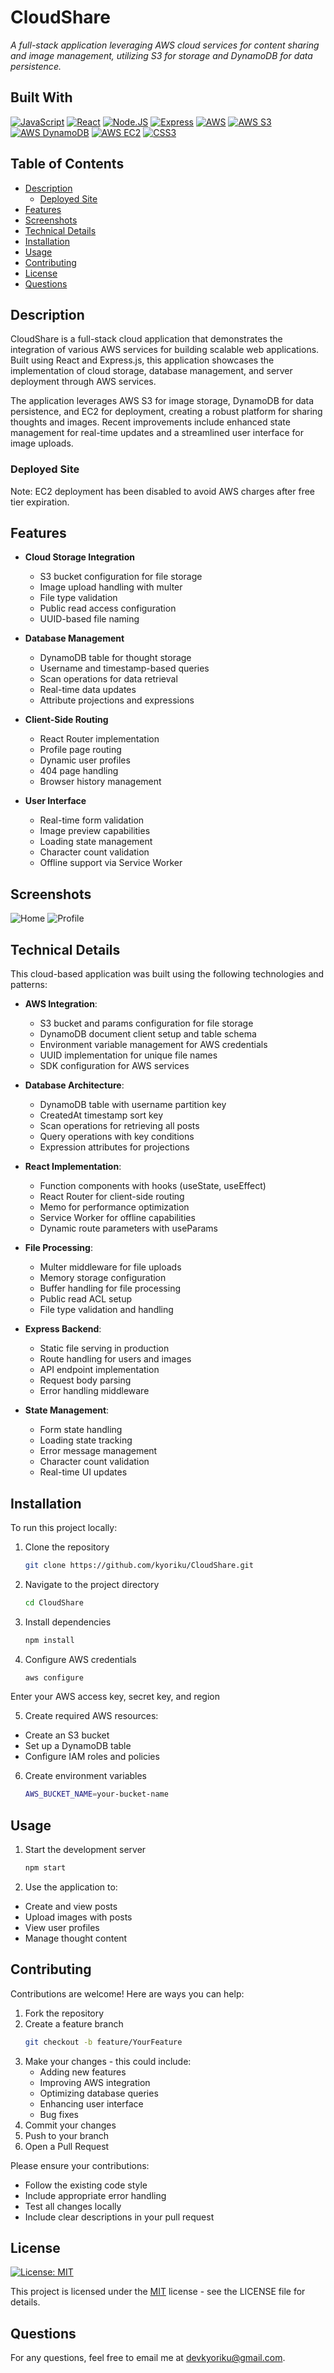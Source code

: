 # CloudShare
*A full-stack application leveraging AWS cloud services for content sharing and image management, utilizing S3 for storage and DynamoDB for data persistence.*

## Built With
[![JavaScript](https://img.shields.io/badge/JavaScript-F7DF1E.svg?style=for-the-badge&logo=JavaScript&logoColor=black)](https://developer.mozilla.org/en-US/docs/Web/JavaScript)
[![React](https://img.shields.io/badge/React-61DAFB.svg?style=for-the-badge&logo=React&logoColor=black)](https://react.dev/)
[![Node.JS](https://img.shields.io/badge/Node.js-339933?style=for-the-badge&logo=nodedotjs&logoColor=white)](https://nodejs.org/en)
[![Express](https://img.shields.io/badge/express-%23404d59.svg?style=for-the-badge&logo=express&logoColor=%2361DAFB)](https://expressjs.com/)
[![AWS](https://img.shields.io/badge/Amazon%20Web%20Services-232F3E.svg?style=for-the-badge&logo=Amazon-Web-Services&logoColor=white)](https://aws.amazon.com/)
[![AWS S3](https://img.shields.io/badge/AWS%20S3-569A31.svg?style=for-the-badge&logo=Amazon-S3&logoColor=white)](https://aws.amazon.com/s3/)
[![AWS DynamoDB](https://img.shields.io/badge/AWS%20DynamoDB-4053D6.svg?style=for-the-badge&logo=Amazon-DynamoDB&logoColor=white)](https://aws.amazon.com/dynamodb/)
[![AWS EC2](https://img.shields.io/badge/AWS%20EC2-FF9900.svg?style=for-the-badge&logo=Amazon-EC2&logoColor=white)](https://aws.amazon.com/ec2/)
[![CSS3](https://img.shields.io/badge/CSS3-1572B6?style=for-the-badge&logo=css3&logoColor=white)](https://developer.mozilla.org/en-US/docs/Web/CSS)

## Table of Contents
- [Description](#description)
  - [Deployed Site](#deployed-site)
- [Features](#features)
- [Screenshots](#screenshots)
- [Technical Details](#technical-details)
- [Installation](#installation)
- [Usage](#usage)
- [Contributing](#contributing)
- [License](#license)
- [Questions](#questions)

## Description
CloudShare is a full-stack cloud application that demonstrates the integration of various AWS services for building scalable web applications. Built using React and Express.js, this application showcases the implementation of cloud storage, database management, and server deployment through AWS services.

The application leverages AWS S3 for image storage, DynamoDB for data persistence, and EC2 for deployment, creating a robust platform for sharing thoughts and images. Recent improvements include enhanced state management for real-time updates and a streamlined user interface for image uploads.

### Deployed Site
Note: EC2 deployment has been disabled to avoid AWS charges after free tier expiration.

## Features
* **Cloud Storage Integration**
  * S3 bucket configuration for file storage
  * Image upload handling with multer
  * File type validation
  * Public read access configuration
  * UUID-based file naming

* **Database Management**
  * DynamoDB table for thought storage
  * Username and timestamp-based queries
  * Scan operations for data retrieval
  * Real-time data updates
  * Attribute projections and expressions

* **Client-Side Routing**
  * React Router implementation
  * Profile page routing
  * Dynamic user profiles
  * 404 page handling
  * Browser history management

* **User Interface**
  * Real-time form validation
  * Image preview capabilities
  * Loading state management
  * Character count validation
  * Offline support via Service Worker

## Screenshots
![Home](client/public/screenshots/cloudshare-home.jpg)
![Profile](client/public/screenshots/cloudshare-profile.jpg)

## Technical Details
This cloud-based application was built using the following technologies and patterns:

* **AWS Integration**: 
  * S3 bucket and params configuration for file storage
  * DynamoDB document client setup and table schema
  * Environment variable management for AWS credentials
  * UUID implementation for unique file names
  * SDK configuration for AWS services

* **Database Architecture**:
  * DynamoDB table with username partition key
  * CreatedAt timestamp sort key
  * Scan operations for retrieving all posts
  * Query operations with key conditions
  * Expression attributes for projections

* **React Implementation**:
  * Function components with hooks (useState, useEffect)
  * React Router for client-side routing
  * Memo for performance optimization
  * Service Worker for offline capabilities
  * Dynamic route parameters with useParams

* **File Processing**:
  * Multer middleware for file uploads
  * Memory storage configuration
  * Buffer handling for file processing
  * Public read ACL setup
  * File type validation and handling

* **Express Backend**:
  * Static file serving in production
  * Route handling for users and images
  * API endpoint implementation
  * Request body parsing
  * Error handling middleware

* **State Management**:
  * Form state handling
  * Loading state tracking
  * Error message management
  * Character count validation
  * Real-time UI updates

## Installation
To run this project locally:

1. Clone the repository
   ```bash
   git clone https://github.com/kyoriku/CloudShare.git
   ```

2. Navigate to the project directory
   ```bash
   cd CloudShare
   ```

3. Install dependencies
   ```bash
   npm install
   ```

4. Configure AWS credentials
   ```bash
   aws configure
   ```
  Enter your AWS access key, secret key, and region

5. Create required AWS resources:
  * Create an S3 bucket
  * Set up a DynamoDB table
  * Configure IAM roles and policies

6. Create environment variables
   ```bash
   AWS_BUCKET_NAME=your-bucket-name
   ```

## Usage
1. Start the development server
   ```bash
   npm start
   ```

2. Use the application to:
  * Create and view posts
  * Upload images with posts
  * View user profiles
  * Manage thought content

## Contributing
Contributions are welcome! Here are ways you can help:

1. Fork the repository
2. Create a feature branch
   ```bash
   git checkout -b feature/YourFeature
   ```
3. Make your changes - this could include:
   * Adding new features
   * Improving AWS integration
   * Optimizing database queries
   * Enhancing user interface
   * Bug fixes
4. Commit your changes
5. Push to your branch
6. Open a Pull Request

Please ensure your contributions:
* Follow the existing code style
* Include appropriate error handling
* Test all changes locally
* Include clear descriptions in your pull request

## License
[![License: MIT](https://img.shields.io/badge/License-MIT-blue.svg?style=for-the-badge&logo=mit)](https://opensource.org/licenses/MIT)

This project is licensed under the [MIT](https://opensource.org/licenses/MIT) license - see the LICENSE file for details.

## Questions
For any questions, feel free to email me at devkyoriku@gmail.com.